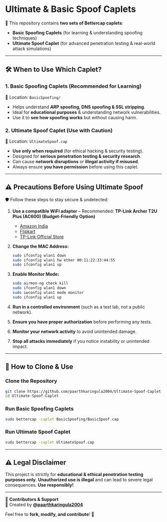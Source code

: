 # Ultimate & Basic Spoof Caplets  

🚀 This repository contains **two sets of Bettercap caplets**:
- **Basic Spoofing Caplets** (for learning & understanding spoofing techniques)
- **Ultimate Spoof Caplet** (for advanced penetration testing & real-world attack simulations)  

---

## 🛠️ When to Use Which Caplet?  

### **1. Basic Spoofing Caplets** (Recommended for Learning)  
🔗 Location: `BasicSpoofing/`
- Helps understand **ARP spoofing, DNS spoofing & SSL stripping**.
- Ideal for **educational purposes** & understanding network vulnerabilities.
- Use it to **see how spoofing works** but without causing harm.

### **2. Ultimate Spoof Caplet** (Use with Caution)  
🔗 Location: `UltimateSpoof.cap`
- **Use only when required** (for ethical hacking & security testing).
- Designed for **serious penetration testing & security research**.
- Can cause **network disruptions** or **illegal activity if misused**.
- Always ensure **you have permission** before using this caplet.

---

## ⚠️ Precautions Before Using **Ultimate Spoof**  
🛡️ Follow these steps to stay secure & undetected:

1. **Use a compatible WiFi adapter** – Recommended: **TP-Link Archer T2U Plus (AC600) (Budget-Friendly Option)**  
   - [Amazon India](https://www.amazon.in/tp-link-archer-t2u-plus/s?k=tp+link+archer+t2u+plus)  
   - [Flipkart](https://www.flipkart.com/tp-link-archer-t2u-plus-ac600-high-gain-wireless-dual-band-usb-adapter/p/itm78f701f57c630)  
   - [TP-Link Official Store](https://www.tp-link.com/in/home-networking/high-gain-adapter/archer-t2u-plus/)  

2. **Change the MAC Address:**  
   ```sh
   sudo ifconfig wlan1 down  
   sudo ifconfig wlan1 hw ether 00:11:22:33:44:55  
   sudo ifconfig wlan1 up  
   ```
3. **Enable Monitor Mode:**  
   ```sh
   sudo airmon-ng check kill  
   sudo ifconfig wlan1 down  
   sudo iwconfig wlan1 mode monitor  
   sudo ifconfig wlan1 up  
   ```
4. **Run in a controlled environment** (such as a test lab, not a public network).
5. **Ensure you have proper authorization** before performing any tests.
6. **Monitor your network activity** to avoid unintended damage.
7. **Stop all attacks immediately** if you notice instability or unintended impact.

---

## 🔄 How to Clone & Use  

### **Clone the Repository**  
```sh
git clone https://github.com/paarthkaringula2004/Ultimate-Spoof-Caplet.git
cd Ultimate-Spoof-Caplet
```

### **Run Basic Spoofing Caplets**  
```sh
sudo bettercap -caplet BasicSpoofing/BasicSpoof.cap
```

### **Run Ultimate Spoof Caplet**  
```sh
sudo bettercap -caplet UltimateSpoof.cap
```

---

## ⚠️ Legal Disclaimer  
This project is strictly for **educational & ethical penetration testing purposes only**. **Unauthorized use is illegal** and can lead to severe legal consequences. **Use responsibly!**  

---

📌 **Contributors & Support**  
👤 Created by **[@paarthkaringula2004](https://github.com/paarthkaringula2004)**  

Feel free to **fork, modify, and contribute**! 🚀  
